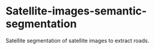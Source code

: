 # Satellite-images-semantic-segmentation
Satellite segmentation of satellite images to extract roads.
